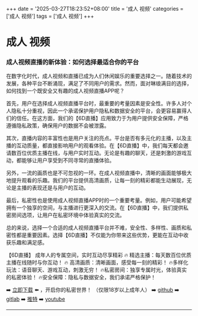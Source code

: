 +++
date = '2025-03-27T18:23:52+08:00'
title = '成人 视频'
categories = ['成人 视频']
tags = ['成人 视频']
+++

# 成人 视频

### 成人视频直播的新体验：如何选择最适合你的平台

在数字化时代，成人视频和直播已成为人们休闲娱乐的重要选择之一。随着技术的发展，各种平台不断涌现，满足了不同用户的需求。然而，面对琳琅满目的选择，如何找到一个既安全又有趣的成人视频直播APP呢？

首先，用户在选择成人视频直播平台时，最重要的考量因素是安全性。许多人对个人隐私十分重视，因此一个承诺保护用户隐私和数据安全的平台，会更容易赢得人们的信任。在这方面，我们的【6D直播】应用致力于为用户提供安全保障，严格遵循隐私政策，确保用户的数据不会被泄露。

其次，直播内容的丰富性也是用户关注的亮点。平台是否有多元化的主播，以及主播的互动质量，都直接影响用户的观看体验。在【6D直播】中，我们每天都会邀请数百位优质主播在线，与用户实时互动。无论是有趣的聊天，还是刺激的游戏互动，都能够让用户享受到不同寻常的直播体验。

另外，一流的画质也是不可忽视的一环。在成人视频直播中，清晰的画面能够极大地提升观看的乐趣。我们的平台提供高清画质，让每一刻的精彩都能生动展现，无论是主播的表现还是与用户的互动。

最后，私密性也是使用成人视频直播APP时的一个重要考量。例如，用户可能希望拥有一个独享的空间，与主播进行更深入的交流。在【6D直播】中，我们提供私密房间选项，让用户在私密环境中体验真实的交流。

总的来说，选择一个合适的成人视频直播平台并不难，安全性、多样性、画质和私密性都是重要因素。选择【6D直播】不仅能为你带来这些优势，更能在互动中收获乐趣和满足感。

【6D直播】
成年人的专属空间，实时互动尽享精彩
🔥 精选主播：每天数百位优质主播在线随时与你互动！
🔥 高清画质：清晰画面，感受每一刻的精彩！
🔥多样化玩法：语音聊天、游戏互动，刺激无穷！
🔥私密房间：独享专属时光，体验真实的私密体验！
🔥安全保障：隐私与数据安全，我们承诺严格保护！

➡️ [立即下载](https://down123.s3.ap-east-1.amazonaws.com/down/down.html?channelCode=blog) ⬅️ ，开启你的私密世界！
（仅限18岁以上成年人）
➡️ [github](https://aldult-live.github.io/)
➡️ [gitlab](https://seo-09598d.gitlab.io/)
➡️ [推特](https://x.com/wegame33)
➡️ [youtube](https://www.youtube.com/@6Dlive)

---
